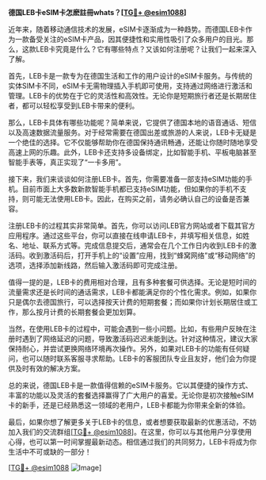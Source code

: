 **德国LEB卡eSIM卡怎麽註冊whats？[[TG💪+ @esim1088](https://t.me/s/esim1088)]**

近年来，随着移动通信技术的发展，eSIM卡逐渐成为一种趋势。而德国LEB卡作为一款备受关注的eSIM卡产品，因其便捷性和实用性吸引了众多用户的目光。那么，这款LEB卡究竟是什么？它有哪些特点？又该如何注册呢？让我们一起来深入了解。

首先，LEB卡是一款专为在德国生活和工作的用户设计的eSIM卡服务。与传统的实体SIM卡不同，eSIM卡无需物理插入手机即可使用，支持通过网络进行激活和管理。LEB卡的优势在于它的灵活性和高效性。无论你是短期旅行者还是长期居住者，都可以轻松享受到LEB卡带来的便利。

那么，LEB卡具体有哪些功能呢？简单来说，它提供了德国本地的语音通话、短信以及高速数据流量服务。对于经常需要在德国出差或旅游的人来说，LEB卡无疑是一个绝佳的选择。它不仅能够帮助你在德国保持通讯畅通，还能让你随时随地享受高速上网的乐趣。此外，LEB卡还支持多设备绑定，比如智能手机、平板电脑甚至智能手表等，真正实现了“一卡多用”。

接下来，我们来谈谈如何注册LEB卡。首先，你需要准备一部支持eSIM功能的手机。目前市面上大多数新款智能手机都已支持eSIM功能，但如果你的手机不支持，则可能无法使用LEB卡。因此，在购买之前，请务必确认自己的设备是否兼容。

注册LEB卡的过程其实非常简单。首先，你可以访问LEB官方网站或者下载其官方应用程序。通过这些平台，你可以直接在线申请LEB卡，并填写相关信息，如姓名、地址、联系方式等。完成信息提交后，通常会在几个工作日内收到LEB卡的激活码。收到激活码后，打开手机上的“设置”应用，找到“蜂窝网络”或“移动网络”的选项，选择添加新线路，然后输入激活码即可完成注册。

值得一提的是，LEB卡的费用相对合理，且有多种套餐可供选择。无论是短时间的流量需求还是长时间的通话需求，LEB卡都能满足你的个性化需求。例如，如果你只是偶尔去德国旅行，可以选择按天计费的短期套餐；而如果你计划长期居住或工作，那么按月计费的长期套餐会更加划算。

当然，在使用LEB卡的过程中，可能会遇到一些小问题。比如，有些用户反映在注册时遇到了网络延迟的问题，导致激活码迟迟未能到达。针对这种情况，建议大家保持耐心，并尝试更换网络环境再次操作。另外，如果对LEB卡的功能有任何疑问，也可以随时联系客服寻求帮助。LEB卡的客服团队专业且友好，他们会为你提供及时有效的解决方案。

总的来说，德国LEB卡是一款值得信赖的eSIM卡服务。它以其便捷的操作方式、丰富的功能以及灵活的套餐选择赢得了广大用户的喜爱。无论你是初次接触eSIM卡的新手，还是已经熟悉这一领域的老用户，LEB卡都能为你带来全新的体验。

最后，如果你想了解更多关于LEB卡的信息，或者想要获取最新的优惠活动，不妨加入我们的交流群组[[TG💪+ @esim1088](https://t.me/s/esim1088)]。在这里，你可以与其他用户分享使用心得，也可以第一时间掌握最新动态。相信通过我们的共同努力，LEB卡将成为你生活中不可或缺的一部分！

[[TG💪+ @esim1088](https://t.me/s/esim1088) ![Image](https://i.postimg.cc/4NQfJmqS/Snipaste-2025-05-13-00-14-12.png)]